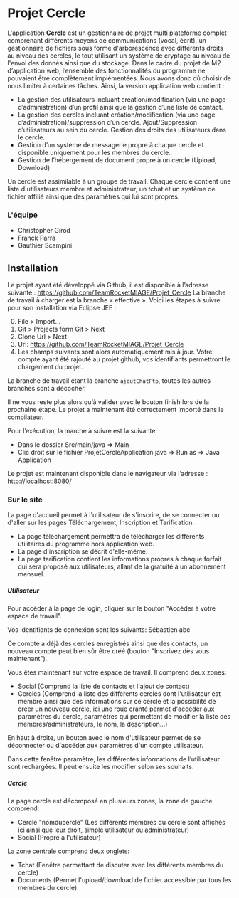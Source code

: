 Projet Cercle
=============

L'application <b>Cercle</b> est un gestionnaire de projet multi plateforme complet comprenant différents moyens de communications (vocal, écrit), un gestionnaire de fichiers sous forme d'arborescence avec différents droits au niveau des cercles, le tout utilisant un système de cryptage au niveau de l'envoi des donnés ainsi que du stockage.
Dans le cadre du projet de M2 d’application web, l’ensemble des fonctionnalités du programme ne pouvaient être complètement implémentées. Nous avons donc dû choisir de nous limiter à certaines tâches. 
Ainsi, la version application web contient :

-	La gestion des utilisateurs incluant création/modification (via une page d’administration) d’un profil ainsi que la gestion d’une liste de contact.
-	La gestion des cercles incluant création/modification (via une page d’administration)/suppression d’un cercle. Ajout/Suppression d’utilisateurs au sein du cercle. Gestion des droits des utilisateurs dans le cercle.
-	Gestion d’un système de messagerie propre à chaque cercle et disponible uniquement pour les membres du cercle.
-	Gestion de l’hébergement de document propre à un cercle (Upload, Download)

Un cercle est assimilable à un groupe de travail. Chaque cercle contient une liste d'utilisateurs membre et administrateur, un tchat et un système de fichier affilié ainsi que des paramètres qui lui sont propres.

### L'équipe

- Christopher Girod
- Franck Parra
- Gauthier Scampini


Installation
--------------

Le projet ayant été développé via Github, il est disponible à l’adresse suivante :
https://github.com/TeamRocketMIAGE/Projet_Cercle
La branche de travail à charger est la branche « effective ».
Voici les étapes à suivre pour son installation via Eclipse JEE :

0. File > Import…
0. Git > Projects form Git > Next
0. Clone Url > Next
0. Url: https://github.com/TeamRocketMIAGE/Projet_Cercle
0. Les champs suivants sont alors automatiquement mis à jour. Votre compte ayant été rajouté au projet github, vos identifiants permettront le chargement du projet.

La branche de travail étant la branche `ajoutChatFtp`, toutes les autres branches sont à décocher. 

Il ne vous reste plus alors qu’à valider avec le bouton finish lors de la prochaine étape.
Le projet a maintenant été correctement importé dans le compilateur.

Pour l’exécution, la marche à suivre est la suivante.
- Dans le dossier Src/main/java => Main 
- Clic droit sur le fichier ProjetCercleApplication.java => Run as => Java Application

Le projet est maintenant disponible dans le navigateur via l’adresse :
http://localhost:8080/

### Sur le site

La page d'accueil permet à l'utilisateur de s'inscrire, de se connecter ou d'aller sur les pages Téléchargement, Inscription et Tarification.

- La page téléchargement permettra de télécharger les différents utilitaires du programme hors application web.
- La page d'inscription se décrit d'elle-même.
- La page tarification contient les informations propres à chaque forfait qui sera proposé aux utilisateurs, allant de la gratuité à un abonnement mensuel.

##### Utilisateur

Pour accéder à la page de login, cliquer sur le bouton "Accéder à votre espace de travail".

Vos identifiants de connexion sont les suivants:
Sébastien
abc

Ce compte a déjà des cercles enregistrés ainsi que des contacts, un nouveau compte peut bien sûr être créé (bouton "Inscrivez dès vous maintenant").

Vous êtes maintenant sur votre espace de travail. Il comprend deux zones:
- Social (Comprend la liste de contacts et l'ajout de contact)
- Cercles (Comprend la liste des différents cercles dont l'utilisateur est membre ainsi que des informations sur ce cercle et la possibilité de créer un nouveau cercle, ici une roue cranté permet d'accéder aux paramètres du cercle, paramètres qui permettent de modifier la liste des membres/administrateurs, le nom, la description...)

En haut à droite, un bouton avec le nom d'utilisateur permet de se déconnecter ou d'accéder aux paramètres d'un compte utilisateur.

Dans cette fenêtre paramètre, les différentes informations de l’utilisateur sont rechargées. Il peut ensuite les modifier selon ses souhaits.

##### Cercle

La page cercle est décomposé en plusieurs zones, la zone de gauche comprend:
- Cercle "nomducercle" (Les différents membres du cercle sont affichés ici ainsi que leur droit, simple utilisateur ou administrateur)
- Social (Propre à l'utilisateur)

La zone centrale comprend deux onglets:
- Tchat (Fenêtre permettant de discuter avec les différents membres du cercle)
- Documents (Permet l'upload/download de fichier accessible par tous les membres du cercle)


